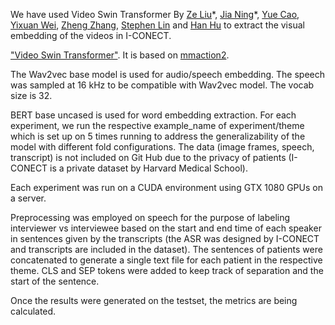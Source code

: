 
We have used Video Swin Transformer By [Ze Liu](https://github.com/zeliu98/)\*, [Jia Ning](https://github.com/hust-nj)\*, [Yue Cao](http://yue-cao.me),  [Yixuan Wei](https://github.com/weiyx16), [Zheng Zhang](https://stupidzz.github.io/), [Stephen Lin](https://scholar.google.com/citations?user=c3PYmxUAAAAJ&hl=en) and [Han Hu](https://ancientmooner.github.io/) to extract the visual embedding of the videos in I-CONECT.

["Video Swin Transformer"](https://arxiv.org/abs/2106.13230). It is based on [mmaction2](https://github.com/open-mmlab/mmaction2).

The Wav2vec base model is used for audio/speech embedding. The speech was sampled at 16 kHz to be compatible with Wav2vec model.
The vocab size is 32. 

BERT base uncased is used for word embedding extraction. 
For each experiment, we run the respective example_name of experiment/theme which is set up on 5 times running to address the generalizability of the model with different fold configurations.
The data (image frames, speech, transcript) is not included on Git Hub due to the privacy of patients (I-CONECT is a private dataset by Harvard Medical School). 

Each experiment was run on a CUDA environment using GTX 1080 GPUs on a server.

Preprocessing was employed on speech for the purpose of labeling interviewer vs interviewee based on the start and end time of each speaker in sentences given by the transcripts (the ASR was designed by I-CONECT and transcripts are included in the dataset).
The sentences of patients were concatenated to generate a single text file for each patient in the respective theme. CLS and SEP tokens were added to keep track of separation and the start of the sentence. 

Once the results were generated on the testset, the metrics are being calculated. 
